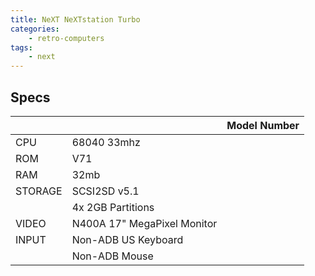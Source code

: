 ```yaml
---
title: NeXT NeXTstation Turbo
categories:
    - retro-computers
tags:
    - next
---
```


## Specs

|         |                             | Model Number |
|---------|-----------------------------|--------------|
| CPU     | 68040 33mhz                 | |
| ROM     | V71                         | |
| RAM     | 32mb                        | |
| STORAGE | SCSI2SD v5.1                | |
|         | 4x 2GB Partitions           | |
| VIDEO   | N400A 17" MegaPixel Monitor | |
| INPUT   | Non-ADB US Keyboard         | |
|         | Non-ADB Mouse               | |
